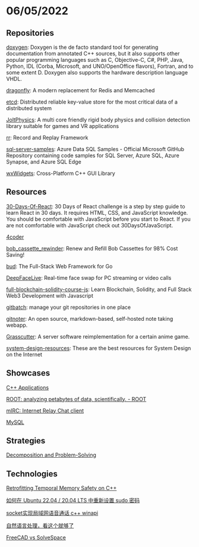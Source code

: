 # 06/05/2022

## Repositories
[doxygen](https://github.com/doxygen/doxygen): Doxygen is the de facto standard tool for generating documentation from annotated C++ sources, but it also supports other popular programming languages such as C, Objective-C, C#, PHP, Java, Python, IDL (Corba, Microsoft, and UNO/OpenOffice flavors), Fortran, and to some extent D. Doxygen also supports the hardware description language VHDL.

[dragonfly](https://github.com/dragonflydb/dragonfly): A modern replacement for Redis and Memcached

[etcd](https://github.com/etcd-io/etcd): Distributed reliable key-value store for the most critical data of a distributed system

[JoltPhysics](https://github.com/jrouwe/JoltPhysics): A multi core friendly rigid body physics and collision detection library suitable for games and VR applications

[rr](https://github.com/rr-debugger/rr): Record and Replay Framework

[sql-server-samples](https://github.com/microsoft/sql-server-samples): Azure Data SQL Samples - Official Microsoft GitHub Repository containing code samples for SQL Server, Azure SQL, Azure Synapse, and Azure SQL Edge

[wxWidgets](https://github.com/wxWidgets/wxWidgets): Cross-Platform C++ GUI Library

## Resources
[30-Days-Of-React](https://github.com/Asabeneh/30-Days-Of-React): 30 Days of React challenge is a step by step guide to learn React in 30 days. It requires HTML, CSS, and JavaScript knowledge. You should be comfortable with JavaScript before you start to React. If you are not comfortable with JavaScript check out 30DaysOfJavaScript.

[4coder](https://github.com/Dion-Systems/4coder)

[bob_cassette_rewinder](https://github.com/dekuNukem/bob_cassette_rewinder): Renew and Refill Bob Cassettes for 98% Cost Saving!

[bud](https://github.com/livebud/bud): The Full-Stack Web Framework for Go

[DeepFaceLive](https://github.com/iperov/DeepFaceLive): Real-time face swap for PC streaming or video calls

[full-blockchain-solidity-course-js](https://github.com/smartcontractkit/full-blockchain-solidity-course-js): Learn Blockchain, Solidity, and Full Stack Web3 Development with Javascript

[gitbatch](https://github.com/isacikgoz/gitbatch): manage your git repositories in one place

[gitnoter](https://github.com/git-noter/gitnoter): An open source, markdown-based, self-hosted note taking webapp.

[Grasscutter](https://github.com/Grasscutters/Grasscutter): A server software reimplementation for a certain anime game.

[system-design-resources](https://github.com/InterviewReady/system-design-resources): These are the best resources for System Design on the Internet

## Showcases
[C++ Applications](https://stroustrup.com/applications.html)

[ROOT: analyzing petabytes of data, scientifically. - ROOT](https://root.cern/)

[mIRC: Internet Relay Chat client](https://www.mirc.com/)

[MySQL](https://www.mysql.com/)

## Strategies
[Decomposition and Problem-Solving](https://www.erichgrunewald.com/posts/decomposition-and-problem-solving/)

## Technologies
[Retrofitting Temporal Memory Safety on C++](https://security.googleblog.com/2022/05/retrofitting-temporal-memory-safety-on-c.html)

[如何在 Ubuntu 22.04 / 20.04 LTS 中重新设置 sudo 密码](https://linux.cn/article-14648-1.html)

[socket实现局域网语音通话 c++ winapi](https://juejin.cn/post/7104222331941158926)

[自然语言处理，看这个就够了](https://www.oschina.net/project/awesome?columnId=10)

[FreeCAD vs SolveSpace](https://incoherency.co.uk/blog/stories/freecad-vs-solvespace.html)

